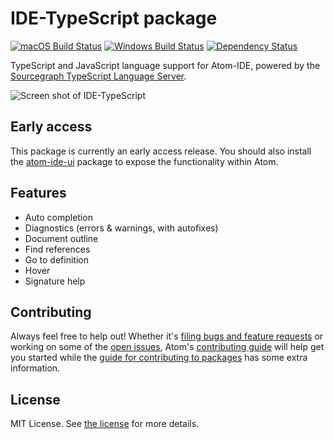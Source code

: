 # IDE-TypeScript package
[![macOS Build Status](https://travis-ci.org/atom/ide-typescript.svg?branch=master)](https://travis-ci.org/atom/ide-typescript) [![Windows Build Status](https://ci.appveyor.com/api/projects/status/o1csvdbqau6m7awm?svg=true)](https://ci.appveyor.com/project/Atom/ide-typescript/branch/master) [![Dependency Status](https://david-dm.org/atom/ide-typescript.svg)](https://david-dm.org/atom/ide-typescript)

TypeScript and JavaScript language support for Atom-IDE, powered by the [Sourcegraph TypeScript Language Server](https://github.com/sourcegraph/javascript-typescript-langserver).

![Screen shot of IDE-TypeScript](https://user-images.githubusercontent.com/118951/30306800-37e3c506-972f-11e7-805c-ba5a45a6bc3c.png)

## Early access

This package is currently an early access release.  You should also install the [atom-ide-ui](https://atom.io/packages/atom-ide-ui) package to expose the functionality within Atom.

## Features

* Auto completion
* Diagnostics (errors & warnings, with autofixes)
* Document outline
* Find references
* Go to definition
* Hover
* Signature help

## Contributing
Always feel free to help out!  Whether it's [filing bugs and feature requests](https://github.com/atom/languageserver-typescript/issues/new) or working on some of the [open issues](https://github.com/atom/languageserver-typescript/issues), Atom's [contributing guide](https://github.com/atom/atom/blob/master/CONTRIBUTING.md) will help get you started while the [guide for contributing to packages](https://github.com/atom/atom/blob/master/docs/contributing-to-packages.md) has some extra information.

## License
MIT License.  See [the license](LICENSE.md) for more details.
